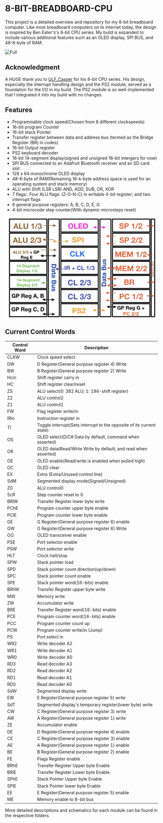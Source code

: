 # 8-BIT-BREADBOARD-CPU
This project is a detailed overview and repository for my 8-bit breadboard computer. Like most breadboard computers on te internet today, the design is inspired by Ben Eater's's 8-bit CPU series. My build is expanded to include various additional features such as an OLED display, SPI BUS, and 48-K-byte of RAM.


![Full](https://github.com/Fadil-1/8-BIT-BREADBOARD-CPU/blob/main/images/full_cropped.png?raw=true)


## Acknowledgment

A HUGE thank you to [ULF_Casper](https://github.com/DerULF1) for his 8-bit CPU series. His design, especially the interrupt handling design and the PS2 module, served as a foundation for the I/O in my build. The PS2 module is so well-implemented that I integrated it into my build with no changes.

## Features

- Programmable clock speed(Chosen from 8 different clockspeeds)
- 16-bit program Counter
- 16-bit stack Pointer
- Transfer register between data and address bus (termed as the Bridge Register (BR) in codes)
- 16-bit Output register
- PS2 keyboard decoder
- 16-bit 14-segment display(signed and unsigned 16-bit intergers for now)
- SPI BUS connected to an Adafruit Bluetooth receiver and an SD card slot.
- 128 x 64 monochrome OLED display
- 48-K-byte of RAM(Remaining 16-k-byte address space is used for an operating system and stack memory)
- ALU with Shift (LSR LSR) AND, ADD, SUB, OR, XOR
- 7 flags:: Four ALU flags: (Z-O-N-C) in writable 4-bit register; and two interrupt flags
- 6 general purpose registers: A, B, C, D, E, G
- 4-bit microcode step counter(With dynamic microsteps reset)


![Breadboard Layout](https://github.com/Fadil-1/8-BIT-BREADBOARD-CPU/blob/main/images/layout.jpeg?raw=true)


## Current Control Words

| Control Word  |                               Description                              |
| ------------- | -----------------------------------------------------------------------|
| CLKW          |  Clock speed select                                                    |
| DW            |  D Register(General purpose register 4) Write                          |
| BW            |  B Register(General purpose register 2) Write                          |
| Hcin          |  Shift register carry in                                               |
| HC            |  Shift register clear/reset                                            |
| ZS            |  ALU select(0: 382 ALU; 1: 194-shift register)                         |
| Z2            |  ALU control2                                                          |
| Z1            |  ALU control1                                                          |
| FW            |  Flag register write/in                                                |
| IRin          |  Instruction register in                                               |
| TI            |  Toggle interrupt(Sets interrupt to the opposite of its current state) |
| OS            |  OLED select(D/C# Data by default, command when asserted)              |
| OR            |  OLED data(Read/Write Write by default, and read when asserted)        |
| OE            |  OLED enable(Read/write is enabled when pulled high)                   |
| OC            |  OLED clear                                                            |
| EX            |  Extra (Extra/Unused control line)                                     |
| SdM           |  Segmented display mode(Signed/Unsigned)                               |
| Z0            |  ALU control0                                                          |
| ScR           |  Step counter reset to 0                                               |
| BRlW          |  Transfer Register lower byte write                                    |
| PChE          |  Program counter upper byte enable                                     |
| PClE          |  Program counter lower byte enable                                     |
| GE            |  G Register(General purpose register 6) enable                         |
| GW            |  G Register(General purpose register 6) Write                          |
| OO            |  OLED transceiver enable                                               |
| PSE           |  Port selector enable                                                  |
| PSW           |  Port selector write                                                   |
| HLT           |  Clock halt/stop                                                       |
| SPW           |  Stack pointer load                                                    |
| SPD           |  Stack pointer count direction(up/down)                                |
| SPC           |  Stack pointer count enable                                            |
| SPE           |  Stack pointer word(16-bits) enable                                    |
| BRhW          |  Transfer Register upper byte write                                    |
| MW            |  Memory write                                                          |
| ZW            |  Accumulator write                                                     |
| BRE           |  Transfer Register word(16-bits) enable                                |
| PCE           |  Program counter word(16-bits) enable                                  |
| PCC           |  Program counter count up                                              |
| PCW           |  Program counter write/in (Jump)                                       |
| PS            |  Port select in                                                        |
| WR2           |  Write decoder A2                                                      |
| WR1           |  Write decoder A1                                                      |
| WR0           |  Write decoder A0                                                      |
| RD3           |  Read decoder A3                                                       |
| RD2           |  Read decoder A2                                                       |
| RD1           |  Read decoder A1                                                       |
| RD0           |  Read decoder A0                                                       |
| SdW           |  Segmented display write                                               |
| EW            |  E Register(General purpose register 5) write                          |
| SdT           |  Segmented display's temporary register(lower byte) write              |
| CW            |  C Register(General purpose register 3) write                          |
| AW            |  A Register(General purpose register 1) write                          |
| ZE            |  Accumulator enable                                                    |
| DE            |  D Register(General purpose register 4) enable                         |
| CE            |  C Register(General purpose register 3) enable                         |
| AE            |  A Register(General purpose register 1) enable                         |
| BE            |  B Register(General purpose register 2) enable                         |
| FE            |  Flags Register enable                                                 |
| BRhE          |  Transfer Register Upper byte Enable                                   |
| BRlE          |  Transfer Register Lower byte Enable                                   |
| SPhE          |  Stack Pointer Upper byte Enable                                       |
| SPlE          |  Stack Pointer lower byte Enable                                       |
| EE            |  E Register(General purpose register 5) enable                         |
| ME            |  Memory enable to 8-bit bus                                            |

More detailed descriptions and schematics for each module can be found in the respective folders.

